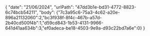 { 
  "date": "21/06/2024",
  "urlPath": "47dd3b1e-bd31-4772-8823-6c74bcb54211",
  "body": {"7c3a95c6-75a3-4c62-a20e-896a21132060":2,"bc3f938f-8f4c-467b-a57d-2b40cd500f4b":1,"d59cd843-1b53-4131-9966-641d41aa634b":3,"ef0adeca-be18-4503-9e9a-d93c22bd7a6e":0}
}
